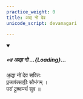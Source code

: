 ```yaml
---
practice_weight: 0
title: अद्य नो देव
unicode_script: devanagari

---
```

<div class="js_include" includetitle="false" newlevelforh1="5" unfilled url="/vedAH_Rk/shAkalam/saMhitA/vishvAsa-prastutiH/05/082/04_adyA_no.md">
<details open><summary><h5>०४ अद्या नो ...{Loading}...</h5></summary>


अ॒द्या नो॑ देव सवितः  
प्र॒जाव॑त्सावीः॒ सौभ॑गम् ।  
परा॑ दु॒ष्ष्वप्न्यं॑ सुव ॥

</details>
</div> 